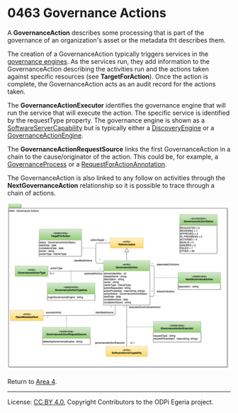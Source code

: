 <!-- SPDX-License-Identifier: CC-BY-4.0 -->
<!-- Copyright Contributors to the ODPi Egeria project. -->

# 0463 Governance Actions

A **GovernanceAction** describes some processing that is part of the governance
of an organization's asset or the metadata tht describes them.

The creation of a GovernanceAction typically triggers
services in the [governance engines](../../../open-metadata-implementation/admin-services/docs/concepts/engine-host.md).
As the services run, they add information to the GovernanceAction describing the
activities run and the actions taken against specific resources (see **TargetForAction**).
Once the action is complete,
the GovernanceAction acts as an audit record for the actions taken.

The **GovernanceActionExecutor** identifies the governance engine
that will run the service that will execute the action.  The specific service is
identified by the requestType property.
The governance engine is shown as a [SoftwareServerCapability](0042-Software-Server-Capabilities.md)
but is typically either a [DiscoveryEngine](0601-Open-Discovery-Engine.md) or
a [GovernanceActionEngine](0461-Governance-Engines.md).

The **GovernanceActionRequestSource** links the first GovernanceAction
in a chain to the cause/originator of the action.  This could be, for example,
a [GovernanceProcess](0430-Technical-Controls.md) or a
[RequestForActionAnnotation](0690-Request-for-Action.md).

The GovernanceAction is also linked to
any follow on activities through the **NextGovernanceAction**
relationship so it is possible to trace through a chain of actions.

![UML](0463-Governance-Actions.png#pagewidth)


Return to [Area 4](Area-4-models.md).

----
License: [CC BY 4.0](https://creativecommons.org/licenses/by/4.0/),
Copyright Contributors to the ODPi Egeria project.